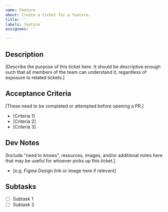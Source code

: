 ```yaml
---
name: Feature
about: Create a ticket for a feature.
title: ''
labels: feature
assignees: ''

---
```


## Description
[Describe the purpose of this ticket here. It should be descriptive enough such that all members of the team can understand it, regardless of exposure to related tickets.]

## Acceptance Criteria
[These need to be completed or attempted before opening a PR.]
- [Criteria 1]
- [Criteria 2]
- [Criteria 3]

## Dev Notes
[Include "need to knows", resources, images, and/or additional notes here that may be useful for whoever picks up this ticket.]
- [e.g. Figma Design link or image here if relevant]

## Subtasks
- [ ] Subtask 1
- [ ] Subtask 2
